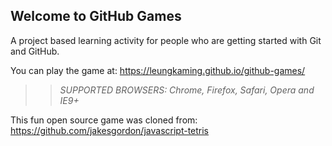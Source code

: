 ## Welcome to GitHub Games

A project based learning activity for people who are getting started with Git and GitHub.

You can play the game at: https://leungkaming.github.io/github-games/

>> _*SUPPORTED BROWSERS*: Chrome, Firefox, Safari, Opera and IE9+_

This fun open source game was cloned from: https://github.com/jakesgordon/javascript-tetris
